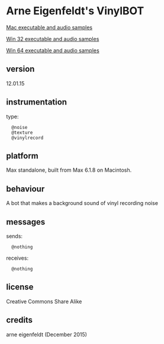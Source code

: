 # Arne Eigenfeldt's VinylBOT #

[Mac executable and audio samples](https://www.sfu.ca/musebots/Musebot_Test_Suite/Musebots/Noise_Texture_Non-beat_generators/ae_VinylBOT.zip)

[Win 32 executable and audio samples](https://www.sfu.ca/musebots/Musebot_Test_Suite/Musebots_Win32/Noise_Texture_Non-beat_generators/ae_VinylBOT_w32.zip)

[Win 64 executable and audio samples](https://www.sfu.ca/musebots/Musebot_Test_Suite/Musebots_Win64/Noise_Texture_Non-beat_generators/ae_VinylBOT_w64.zip)

## version ##

12.01.15

## instrumentation ##

type:

      @noise
      @texture
      @vinylrecord

## platform ##

Max standalone, built from Max 6.1.8 on Macintosh.

## behaviour ##

A bot that makes a background sound of vinyl recording noise

## messages ##

sends:

      @nothing

receives:

      @nothing

## license ##

Creative Commons Share Alike

## credits ##

arne eigenfeldt (December 2015)
